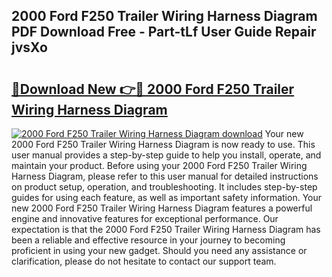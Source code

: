 ## 2000 Ford F250 Trailer Wiring Harness Diagram PDF Download Free - Part-tLf User Guide Repair jvsXo

# <h2><a href="http://dfhxaw.blite.top/?on=2000+Ford+F250+Trailer+Wiring+Harness+Diagram">🔗Download New 👉🔴 2000 Ford F250 Trailer Wiring Harness Diagram</a></h2>

[![2000 Ford F250 Trailer Wiring Harness Diagram download](https://i.imgur.com/lujVjoI.png)](http://dfhxaw.blite.top/?on=2000+Ford+F250+Trailer+Wiring+Harness+Diagram)
Your new 2000 Ford F250 Trailer Wiring Harness Diagram is now ready to use. This user manual provides a step-by-step guide to help you install, operate, and maintain your product. Before using your 2000 Ford F250 Trailer Wiring Harness Diagram, please refer to this user manual for detailed instructions on product setup, operation, and troubleshooting. It includes step-by-step guides for using each feature, as well as important safety information. Your new 2000 Ford F250 Trailer Wiring Harness Diagram features a powerful engine and innovative features for exceptional performance. Our expectation is that the 2000 Ford F250 Trailer Wiring Harness Diagram has been a reliable and effective resource in your journey to becoming proficient in using your new gadget. Should you need any assistance or clarification, please do not hesitate to contact our support team.
